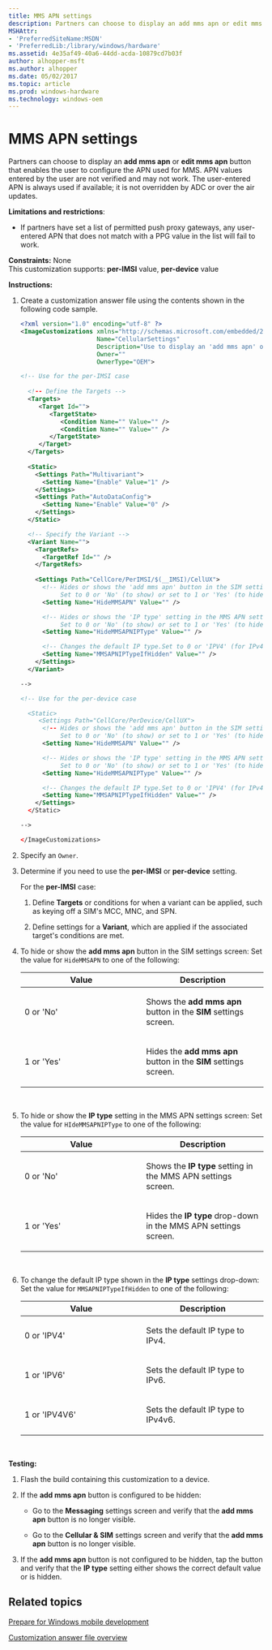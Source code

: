 ```yaml
---
title: MMS APN settings
description: Partners can choose to display an add mms apn or edit mms apn button that enables the user to configure the APN used for MMS.
MSHAttr:
- 'PreferredSiteName:MSDN'
- 'PreferredLib:/library/windows/hardware'
ms.assetid: 4e35af49-40a6-44dd-acda-10879cd7b03f
author: alhopper-msft
ms.author: alhopper
ms.date: 05/02/2017
ms.topic: article
ms.prod: windows-hardware
ms.technology: windows-oem
---
```


# MMS APN settings


Partners can choose to display an **add mms apn** or **edit mms apn** button that enables the user to configure the APN used for MMS. APN values entered by the user are not verified and may not work. The user-entered APN is always used if available; it is not overridden by ADC or over the air updates.

**Limitations and restrictions**:

-   If partners have set a list of permitted push proxy gateways, any user-entered APN that does not match with a PPG value in the list will fail to work.

<a href="" id="constraints---none"></a>**Constraints:** None  
This customization supports: **per-IMSI** value, **per-device** value

<a href="" id="instructions-"></a>**Instructions:**  
1.  Create a customization answer file using the contents shown in the following code sample.

    ```XML
    <?xml version="1.0" encoding="utf-8" ?>  
    <ImageCustomizations xmlns="http://schemas.microsoft.com/embedded/2004/10/ImageUpdate"  
                         Name="CellularSettings"  
                         Description="Use to display an 'add mms apn' or 'edit mms apn' button to enable users to configure the APN used for MMS."  
                         Owner=""  
                         OwnerType="OEM"> 

    <!-- Use for the per-IMSI case 
      
      <!-- Define the Targets --> 
      <Targets>
         <Target Id="">
            <TargetState>
               <Condition Name="" Value="" />
               <Condition Name="" Value="" />
            </TargetState>
         </Target>
      </Targets>
      
      <Static>
        <Settings Path="Multivariant">
          <Setting Name="Enable" Value="1" />
        </Settings>
        <Settings Path="AutoDataConfig">
          <Setting Name="Enable" Value="0" />
        </Settings>
      </Static>

      <!-- Specify the Variant -->
      <Variant Name=""> 
        <TargetRefs>
          <TargetRef Id="" /> 
        </TargetRefs>
     
        <Settings Path="CellCore/PerIMSI/$(__IMSI)/CellUX">   
          <!-- Hides or shows the 'add mms apn' button in the SIM settings page.
               Set to 0 or 'No' (to show) or set to 1 or 'Yes' (to hide). -->
          <Setting Name="HideMMSAPN" Value="" />      

          <!-- Hides or shows the 'IP type' setting in the MMS APN settings screen.
               Set to 0 or 'No' (to show) or set to 1 or 'Yes' (to hide). -->
          <Setting Name="HideMMSAPNIPType" Value="" />  

          <!-- Changes the default IP type.Set to 0 or 'IPV4' (for IPv4), 1 or 'IPV6' (for IPv6), or 2 or 'IPV4V6' (for IPv4v6). -->
          <Setting Name="MMSAPNIPTypeIfHidden" Value="" />   
        </Settings>  
      </Variant>

    -->

    <!-- Use for the per-device case

      <Static>  
         <Settings Path="CellCore/PerDevice/CellUX">  
          <!-- Hides or shows the 'add mms apn' button in the SIM settings page.
               Set to 0 or 'No' (to show) or set to 1 or 'Yes' (to hide). -->
          <Setting Name="HideMMSAPN" Value="" />   

          <!-- Hides or shows the 'IP type' setting in the MMS APN settings screen.
               Set to 0 or 'No' (to show) or set to 1 or 'Yes' (to hide). -->
          <Setting Name="HideMMSAPNIPType" Value="" />   

          <!-- Changes the default IP type.Set to 0 or 'IPV4' (for IPv4), 1 or 'IPV6' (for IPv6), or 2 or 'IPV4V6' (for IPv4v6). -->
          <Setting Name="MMSAPNIPTypeIfHidden" Value="" />     
        </Settings>  
      </Static>

    -->

    </ImageCustomizations>
    ```

2.  Specify an `Owner`.

3.  Determine if you need to use the **per-IMSI** or **per-device** setting.

    For the **per-IMSI** case:

    1.  Define **Targets** or conditions for when a variant can be applied, such as keying off a SIM's MCC, MNC, and SPN.

    2.  Define settings for a **Variant**, which are applied if the associated target's conditions are met.

4.  To hide or show the **add mms apn** button in the SIM settings screen: Set the value for `HideMMSAPN` to one of the following:

    <table>
    <colgroup>
    <col width="50%" />
    <col width="50%" />
    </colgroup>
    <thead>
    <tr class="header">
    <th>Value</th>
    <th>Description</th>
    </tr>
    </thead>
    <tbody>
    <tr class="odd">
    <td><p>0 or 'No'</p></td>
    <td><p>Shows the <strong>add mms apn</strong> button in the <strong>SIM</strong> settings screen.</p></td>
    </tr>
    <tr class="even">
    <td><p>1 or 'Yes'</p></td>
    <td><p>Hides the <strong>add mms apn</strong> button in the <strong>SIM</strong> settings screen.</p></td>
    </tr>
    </tbody>
    </table>

     

5.  To hide or show the **IP type** setting in the MMS APN settings screen: Set the value for `HIdeMMSAPNIPType` to one of the following:

    <table>
    <colgroup>
    <col width="50%" />
    <col width="50%" />
    </colgroup>
    <thead>
    <tr class="header">
    <th>Value</th>
    <th>Description</th>
    </tr>
    </thead>
    <tbody>
    <tr class="odd">
    <td><p>0 or 'No'</p></td>
    <td><p>Shows the <strong>IP type</strong> setting in the MMS APN settings screen.</p></td>
    </tr>
    <tr class="even">
    <td><p>1 or 'Yes'</p></td>
    <td><p>Hides the <strong>IP type</strong> drop-down in the MMS APN settings screen.</p></td>
    </tr>
    </tbody>
    </table>

     

6.  To change the default IP type shown in the **IP type** settings drop-down: Set the value for `MMSAPNIPTypeIfHidden` to one of the following:

    <table>
    <colgroup>
    <col width="50%" />
    <col width="50%" />
    </colgroup>
    <thead>
    <tr class="header">
    <th>Value</th>
    <th>Description</th>
    </tr>
    </thead>
    <tbody>
    <tr class="odd">
    <td><p>0 or 'IPV4'</p></td>
    <td><p>Sets the default IP type to IPv4.</p></td>
    </tr>
    <tr class="even">
    <td><p>1 or 'IPV6'</p></td>
    <td><p>Sets the default IP type to IPv6.</p></td>
    </tr>
    <tr class="odd">
    <td><p>1 or 'IPV4V6'</p></td>
    <td><p>Sets the default IP type to IPv4v6.</p></td>
    </tr>
    </tbody>
    </table>

     

<a href="" id="testing-"></a>**Testing:**  
1.  Flash the build containing this customization to a device.

2.  If the **add mms apn** button is configured to be hidden:

    -   Go to the **Messaging** settings screen and verify that the **add mms apn** button is no longer visible.

    -   Go to the **Cellular & SIM** settings screen and verify that the **add mms apn** button is no longer visible.

3.  If the **add mms apn** button is not configured to be hidden, tap the button and verify that the **IP type** setting either shows the correct default value or is hidden.

## Related topics

[Prepare for Windows mobile development](https://docs.microsoft.com/en-us/windows-hardware/manufacture/mobile/preparing-for-windows-mobile-development)

[Customization answer file overview](https://docs.microsoft.com/en-us/windows-hardware/customize/mobile/mcsf/customization-answer-file)
